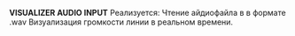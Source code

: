 **VISUALIZER AUDIO INPUT**
<GITHUB></GITHUB>
Реализуется:
Чтение айдиофайла в в формате .wav
Визуализация громкости линии в реальном времени.
